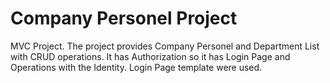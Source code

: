 # Company Personel Project
MVC Project. The project provides Company Personel and Department List with CRUD operations. 
It has Authorization so it has Login Page and Operations with the Identity.
Login Page template were used.  

